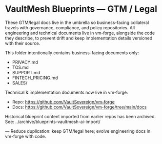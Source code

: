 # VaultMesh Blueprints — GTM / Legal

These GTM/legal docs live in the umbrella so business-facing collateral travels
with governance, compliance, and policy repositories. All engineering and technical
documents live in vm-forge, alongside the code they describe, to prevent drift and
keep implementation details versioned with their source.

This folder intentionally contains business-facing documents only:

- PRIVACY.md
- TOS.md
- SUPPORT.md
- FINTECH_PRICING.md
- SALES/

Technical & implementation documents now live in vm-forge:

- Repo: https://github.com/VaultSovereign/vm-forge
- Docs: https://github.com/VaultSovereign/vm-forge/tree/main/docs

Historical blueprint content imported from earlier repos has been archived.
See: ../archive/blueprints-vaultmesh-ai-import/

— Reduce duplication: keep GTM/legal here; evolve engineering docs in vm-forge with code.
